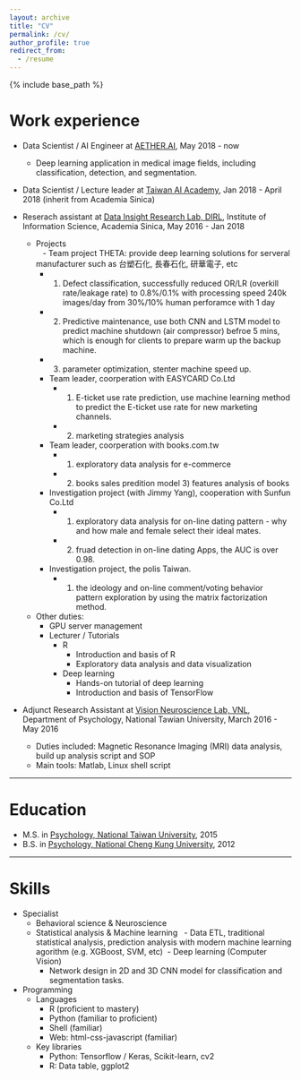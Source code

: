 ```yaml
---
layout: archive
title: "CV"
permalink: /cv/
author_profile: true
redirect_from:
  - /resume
---
```


{% include base_path %}

Work experience
======

* Data Scientist / AI Engineer at <ins>[AETHER.AI](https://dysklabs.com/home/#home)</ins>, May 2018 - now  
  * Deep learning application in medical image fields, including classification, detection, and segmentation.  
  
* Data Scientist / Lecture leader at <ins>[Taiwan AI Academy](http://aiacademy.tw/)</ins>, Jan 2018 - April 2018 (inherit from Academia Sinica)
* Reserach assistant at <ins>[Data Insight Research Lab, DIRL](http://dirl.iis.sinica.edu.tw/)</ins>, Institute of Information Science, Academia Sinica, May 2016 - Jan 2018  
  * Projects  <br>
    - Team project THETA: provide deep learning solutions for serveral manufacturer such as 台塑石化, 長春石化, 研華電子, etc <br>
      - 1) Defect classification, successfully reduced OR/LR (overkill rate/leakage rate) to 0.8%/0.1% with processing speed 240k images/day from 30%/10% human perforamce with 1 day <br>
      - 2) Predictive maintenance, use both CNN and LSTM model to predict machine shutdown (air compressor) befroe 5 mins, which is enough for clients to prepare warm up the backup machine. <br>
      - 3) parameter optimization, stenter machine speed up. <br>
    - Team leader, coorperation with EASYCARD Co.Ltd  <br>
      - 1) E-ticket use rate prediction, use machine learning method to predict the E-ticket use rate for new marketing channels. <br>
      - 2) marketing strategies analysis<br>
    - Team leader, coorperation with books.com.tw <br>
      - 1) exploratory data analysis for e-commerce <br>
      - 2) books sales predition model 3) features analysis of books <br>
    - Investigation project (with Jimmy Yang), cooperation with Sunfun Co.Ltd <br>
      - 1) exploratory data analysis for on-line dating pattern - why and how male and female select their ideal mates.
      - 2) fruad detection in on-line dating Apps, the AUC is over 0.98.
    - Investigation project, the polis Taiwan.
      - 1) the ideology and on-line comment/voting behavior pattern exploration by using the matrix factorization method.
  * Other duties: <br>
    - GPU server management <br>
    - Lecturer / Tutorials <br>
      - R
        * Introduction and basis of R <br>
        * Exploratory data analysis and data visualization <br>
      - Deep learning <br>
        * Hands-on tutorial of deep learning <br>
        * Introduction and basis of TensorFlow <br>
    
  
* Adjunct Research Assistant at <ins>[Vision Neuroscience Lab, VNL](http://www.psy.ntu.edu.tw/vnl/publications.html)</ins>, Department of Psychology, National Tawian University, March 2016 - May 2016  
  * Duties included: Magnetic Resonance Imaging (MRI) data analysis, build up analysis script and SOP
  * Main tools: Matlab, Linux shell script
  
----
  
Education
======
* M.S. in <ins>[Psychology, National Taiwan University](http://www.psy.ntu.edu.tw/)</ins>, 2015
* B.S. in <ins>[Psychology, National Cheng Kung University](http://psychology.ncku.edu.tw/)</ins>, 2012

----
  
Skills
======
* Specialist
  - Behavioral science & Neuroscience
  - Statistical analysis & Machine learning
    - Data ETL, traditional statistical analysis, prediction analysis with modern machine learning agorithm (e.g. XGBoost, SVM, etc)
  - Deep learning (Computer Vision)
    - Network design in 2D and 3D CNN model for classification and segmentation tasks.
* Programming
  * Languages
    - R (proficient to mastery)
    - Python (familiar to proficient)
    - Shell (familiar)
    - Web: html-css-javascript (familiar)
  * Key libraries
    - Python: Tensorflow / Keras, Scikit-learn, cv2
    - R: Data table, ggplot2
  
<!---
Publications
======
  <ul>{% for post in site.publications %}
    {% include archive-single-cv.html %}
  {% endfor %}</ul>
  
Talks
======
  <ul>{% for post in site.talks %}
    {% include archive-single-talk-cv.html %}
  {% endfor %}</ul>
  
Teaching
======
  <ul>{% for post in site.teaching %}
    {% include archive-single-cv.html %}
  {% endfor %}</ul>
 
--->
